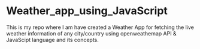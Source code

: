 # Weather_app_using_JavaScript
This is my repo where I am have created a Weather App for fetching the live weather information of any city/country using openweathemap API &amp; JavaScipt language and its concepts.
